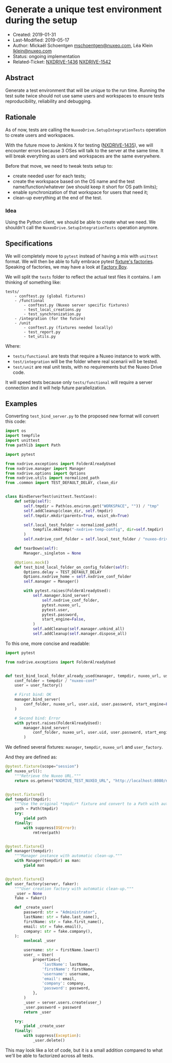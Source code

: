 # Generate a unique test environment during the setup

- Created: 2019-01-31
- Last-Modified: 2019-05-17
- Author: Mickaël Schoentgen <mschoentgen@nuxeo.com>,
          Léa Klein <lklein@nuxeo.com>
- Status: ongoing implementation
- Related-Ticket: [NXDRIVE-1436](https://jira.nuxeo.com/browse/NXDRIVE-1436)
                  [NXDRIVE-1542](https://jira.nuxeo.com/browse/NXDRIVE-1542)

## Abstract

Generate a test environment that will be unique to the run time.
Running the test suite twice should not use same users and workspaces to ensure tests reproducibility, reliability and debugging.

## Rationale

As of now, tests are calling the `NuxeoDrive.SetupIntegrationTests` operation to create users and workspaces.

With the future move to Jenkins X for testing ([NXDRIVE-1435](https://jira.nuxeo.com/browse/NXDRIVE-1435)), we will encounter errors because 3 OSes will talk to the server at the same time.
It will break everything as users and workspaces are the same everywhere.

Before that move, we need to tweak tests setup to:

- create needed user for each tests;
- create the workspace based on the OS name and the test name/function/whatever (we should keep it short for OS path limits);
- enable synchronization of that workspace for users that need it;
- clean-up everything at the end of the test.

### Idea

Using the Python client, we should be able to create what we need.
We shouldn't call the `NuxeoDrive.SetupIntegrationTests` operation anymore.

## Specifications

We will completely move to `pytest` instead of having a mix with `unittest` format.
We will then be able to fully embrace pytest [fixture's factories](https://docs.pytest.org/en/latest/fixture.html#factories-as-fixtures).
Speaking of factories, we may have a look at [Factory Boy](https://factoryboy.readthedocs.io/en/latest/).

We will split the `tests` folder to reflect the actual test files it contains.
I am thinking of something like:

```text
tests/
    - conftest.py (global fixtures)
    - /functional
        - conftest.py (Nuxeo server specific fixtures)
        - test_local_creations.py
        - test_synchronization.py
    - /integration (for the future)
    - /unit
        - conftest.py (fixtures needed locally)
        - test_report.py
        - tet_utils.py
```

Where:

- `tests/functional` are tests that require a Nuxeo instance to work with.
- `test/integration` will be the folder where real scenarii will be tested.
- `test/unit` are real unit tests, with no requirements but the Nuxeo Drive code.

It will speed tests because only `tests/functional` will require a server connection and it will help future parallelization.

## Examples

Converting `test_bind_server.py` to the proposed new format will convert this code:

```python
import os
import tempfile
import unittest
from pathlib import Path

import pytest

from nxdrive.exceptions import FolderAlreadyUsed
from nxdrive.manager import Manager
from nxdrive.options import Options
from nxdrive.utils import normalized_path
from .common import TEST_DEFAULT_DELAY, clean_dir


class BindServerTest(unittest.TestCase):
    def setUp(self):
        self.tmpdir = Path(os.environ.get("WORKSPACE", "")) / "tmp"
        self.addCleanup(clean_dir, self.tmpdir)
        self.tmpdir.mkdir(parents=True, exist_ok=True)

        self.local_test_folder = normalized_path(
            tempfile.mkdtemp("-nxdrive-temp-config", dir=self.tmpdir)
        )
        self.nxdrive_conf_folder = self.local_test_folder / "nuxeo-drive-conf"

    def tearDown(self):
        Manager._singleton = None

    @Options.mock()
    def test_bind_local_folder_on_config_folder(self):
        Options.delay = TEST_DEFAULT_DELAY
        Options.nxdrive_home = self.nxdrive_conf_folder
        self.manager = Manager()

        with pytest.raises(FolderAlreadyUsed):
            self.manager.bind_server(
                self.nxdrive_conf_folder,
                pytest.nuxeo_url,
                pytest.user,
                pytest.password,
                start_engine=False,
            )
            self.addCleanup(self.manager.unbind_all)
            self.addCleanup(self.manager.dispose_all)

```

To this one, more concise and readable:

```python
import pytest

from nxdrive.exceptions import FolderAlreadyUsed


def test_bind_local_folder_already_used(manager, tempdir, nuxeo_url, user_factory):
    conf_folder = tempdir / "nuxeo-conf"
    user = user_factory()

    # First bind: OK
    manager.bind_server(
        conf_folder, nuxeo_url, user.uid, user.password, start_engine=False
    )

    # Second bind: Error
    with pytest.raises(FolderAlreadyUsed):
        manager.bind_server(
            conf_folder, nuxeo_url, user.uid, user.password, start_engine=False
        )
```

We defined several fixtures: `manager`, `tempdir`, `nuxeo_url` and `user_factory`.

And they are defined as:

```python
@pytest.fixture(scope="session")
def nuxeo_url():
    """Retrieve the Nuxeo URL."""
    return os.getenv("NXDRIVE_TEST_NUXEO_URL", "http://localhost:8080/nuxeo").split("#")[0]


@pytest.fixture()
def tempdir(tmpdir):
    """Use the original *tmpdir* fixture and convert to a Path with automatic clean-up."""
    path = Path(tmpdir)
    try:
        yield path
    finally:
        with suppress(OSError):
            rmtree(path)


@pytest.fixture()
def manager(tempdir):
    """Manager instance with automatic clean-up."""
    with Manager(tempdir) as man:
        yield man


@pytest.fixture()
def user_factory(server, faker):
    """User creation factory with automatic clean-up."""
    _user = None
    fake = faker()

    def _create_user(
        password: str = "Administrator",
        lastName: str = fake.last_name(),
        firstName: str = fake.first_name(),
        email: str = fake.email(),
        company: str = fake.company(),
    ):
        nonlocal _user

        username: str = firstName.lower()
        user_ = User(
            properties={
                'lastName': lastName,
                'firstName': firstName,
                'username': username,
                'email': email,
                'company': company,
                'password': password,
            },
        )
        _user = server.users.create(user_)
        _user.password = password
        return _user

    try:
        yield _create_user
    finally:
        with suppress(Exception):
            _user.delete()
```

This may look like a lot of code, but it is a small addition compared to what we'll be able to factorized across all tests.
